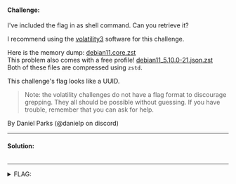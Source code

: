 #### Challenge:

I've included the flag in as shell command. Can you retrieve it?

I recommend using the [volatility3](https://github.com/volatilityfoundation/volatility3) software for this challenge.

Here is the memory dump: [debian11.core.zst](https://utexas.box.com/s/fehluzyox4bbgfjlz061r2k7k2sek3cw)  
This problem also comes with a free profile! [debian11_5.10.0-21.json.zst](https://utexas.box.com/s/g64kezqvkqhm6nw79oovcekn9z1w66q0)  
Both of these files are compressed using `zstd`.

This challenge's flag looks like a UUID.

> Note: the volatility challenges do not have a flag format to discourage grepping. They all should be possible without guessing. If you have trouble, remember that you can ask for help.

By Daniel Parks (@danielp on discord)

---

#### Solution:

```bash
```

---

<details><summary>FLAG:</summary>

```
08ffea76-b232-4768-a815-3cc1c467e813
```

</details>
<br/>
